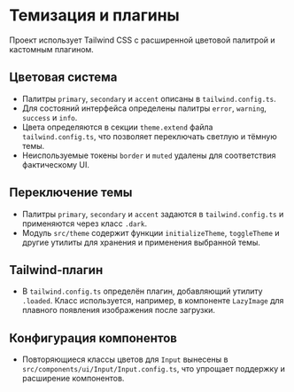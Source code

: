 # Темизация и плагины

Проект использует Tailwind CSS с расширенной цветовой палитрой и кастомным плагином.

## Цветовая система
- Палитры `primary`, `secondary` и `accent` описаны в `tailwind.config.ts`.
- Для состояний интерфейса определены палитры `error`, `warning`, `success` и `info`.
- Цвета определяются в секции `theme.extend` файла `tailwind.config.ts`, что позволяет переключать светлую и тёмную темы.
- Неиспользуемые токены `border` и `muted` удалены для соответствия фактическому UI.

## Переключение темы
- Палитры `primary`, `secondary` и `accent` задаются в `tailwind.config.ts` и применяются через класс `.dark`.
- Модуль `src/theme` содержит функции `initializeTheme`, `toggleTheme` и другие утилиты для хранения и применения выбранной темы.

## Tailwind‑плагин
- В `tailwind.config.ts` определён плагин, добавляющий утилиту `.loaded`. Класс используется, например, в компоненте `LazyImage` для плавного появления изображения после загрузки.

## Конфигурация компонентов
- Повторяющиеся классы цветов для `Input` вынесены в `src/components/ui/Input/Input.config.ts`, что упрощает поддержку и расширение компонентов.
